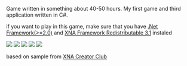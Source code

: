Game written in something about 40-50 hours.
My first game and third application written in C#.

if you want to play in this game, make sure that you have [.Net Framework(>=2.0)](http://www.microsoft.com/downloads/en/confirmation.aspx?familyId=333325fd-ae52-4e35-b531-508d977d32a6&displayLang=en) and
[XNA Framework Redistributable 3.1](http://www.microsoft.com/downloads/en/confirmation.aspx?familyId=53867a2a-e249-4560-8011-98eb3e799ef2&displayLang=en) instaled





<img src='http://xnapacman.googlecode.com/svn/Pacman/screenshoots/1.jpg'>

<img src='http://xnapacman.googlecode.com/svn/Pacman/screenshoots/6.jpg'>

<img src='http://xnapacman.googlecode.com/svn/Pacman/screenshoots/2.jpg'>

<img src='http://xnapacman.googlecode.com/svn/Pacman/screenshoots/3.jpg'>

<img src='http://xnapacman.googlecode.com/svn/Pacman/screenshoots/4.jpg'>


based on sample from <a href='http://creators.xna.com/en-US/samples/gamestatemanagement'>XNA Creator Club</a>